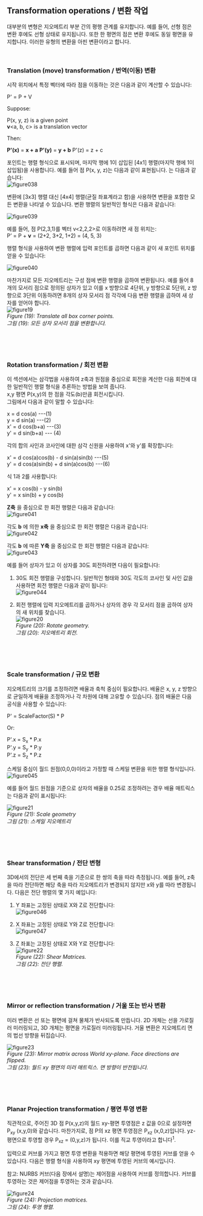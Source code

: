 ## Transformation operations / 변환 작업

대부분의 변형은 지오메트리 부분 간의 평행 관계를 유지합니다. 예를 들어, 선형 점은 변환 후에도 선형 상태로 유지됩니다. 또한 한 평면의 점은 변환 후에도 동일 평면을 유지합니다. 이러한 유형의 변환을 아핀 변환이라고 합니다.

<br>

### Translation (move) transformation / 번역(이동) 변환

시작 위치에서 특정 벡터에 따라 점을 이동하는 것은 다음과 같이 계산할 수 있습니다:

P' = P + V

Suppose:

P(x, y, z) is a given point <br>
**v**<a, b, c> is a translation vector

Then:

**P'(x)** = **x + a**
**P'(y)** = **y + b**
P'(z) = z + c

포인트는 행렬 형식으로 표시되며, 마지막 행에 1이 삽입된 [4x1] 행렬(마지막 행에 1이 삽입됨)을 사용합니다. 예를 들어 점 P(x, y, z)는 다음과 같이 표현됩니다. 는 다음과 같습니다: <br>
![figure038](img\Figure_(038).png)

변환에 [3x3] 행렬 대신 [4x4] 행렬(균질 좌표계라고 함)을 사용하면 변환을 포함한 모든 변환을 나타낼 수 있습니다. 변환 행렬의 일반적인 형식은 다음과 같습니다:

![figure039](img\Figure_(039).png)

예를 들어, 점 P(2,3,1)를 벡터 v<2,2,2>로 이동하려면 새 점 위치는: <br>
P’ = P + **v** = (2+2, 3+2, 1+2) = (4, 5, 3)

행렬 형식을 사용하여 변환 행렬에 입력 포인트를 곱하면 다음과 같이 새 포인트 위치를 얻을 수 있습니다:

![figure040](img\Figure_(040).png)

마찬가지로 모든 지오메트리는 구성 점에 변환 행렬을 곱하여 변환됩니다. 예를 들어 8개의 모서리 점으로 정의된 상자가 있고 이를 x 방향으로 4단위, y 방향으로 5단위, z 방향으로 3단위 이동하려면 8개의 상자 모서리 점 각각에 다음 변환 행렬을 곱하여 새 상자를 얻어야 합니다. <br>
![figure19](img\Figure_(19).png) <br>
*Figure (19): Translate all box corner points.* <br>
*그림 (19): 모든 상자 모서리 점을 변환합니다.*

<br>
<br>
<br>

### Rotation transformation / 회전 변환

이 섹션에서는 삼각법을 사용하여 z축과 원점을 중심으로 회전을 계산한 다음 회전에 대
한 일반적인 행렬 형식을 추론하는 방법을 보여 줍니다. <br>
x,y 평면 P(x,y)의 한 점을 각도(b)만큼 회전시킵니다. <br>
그림에서 다음과 같이 말할 수 있습니다:

x = d cos(a) ---(1) <br>
y = d sin(a) ---(2) <br>
x' = d cos(b+a) ---(3) <br>
y' = d sin(b+a) --- (4)

각의 합의 사인과 코사인에 대한 삼각 신원을 사용하여 x'와 y'를 확장합니다:

x' = d cos(a)cos(b) - d sin(a)sin(b) ---(5) <br>
y' = d cos(a)sin(b) + d sin(a)cos(b) ---(6)

식 1과 2를 사용합니다:

x' = x cos(b) - y sin(b) <br>
y' = x sin(b) + y cos(b)

**Z축** 을 중심으로 한 회전 행렬은 다음과 같습니다: <br>
![figure041](img\Figure_(041).png)

각도 **b** 에 의한 **x축** 을 중심으로 한 회전 행렬은 다음과 같습니다: <br>
![figure042](img\Figure_(042).png)

각도 **b** 에 따른 **Y축** 을 중심으로 한 회전 행렬은 다음과 같습니다: <br>
![figure043](img\Figure_(043).png)

예를 들어 상자가 있고 이 상자를 30도 회전하려면 다음이 필요합니다:
1. 30도 회전 행렬을 구성합니다. 일반적인 형태와 30도 각도의 코사인 및 사인 값을 사용하면 회전 행렬은 다음과 같이 됩니다: <br>
![figure044](img\Figure_(044).png)

2. 회전 행렬에 입력 지오메트리를 곱하거나 상자의 경우 각 모서리 점을 곱하여 상자의 새 위치를 찾습니다. <br>
![figure20](img\Figure_(20).png) <br>
*Figure (20): Rotate geometry.* <br>
*그림 (20): 지오메트리 회전.*

<br>
<br>
<br>

### Scale transformation / 규모 변환

지오메트리의 크기를 조정하려면 배율과 축척 중심이 필요합니다. 배율은 x, y, z 방향으로 균일하게 배율을 조정하거나 각 차원에 대해 고유할 수 있습니다. 점의 배율은 다음 공식을 사용할 수 있습니다:

P' = ScaleFactor(S) * P

Or:

P'.x = S<sub>x</sub> * P.x <br>
P'.y = S<sub>y</sub> * P.y <br>
P'.z = S<sub>z</sub> * P.z

스케일 중심이 월드 원점(0,0,0)이라고 가정할 때 스케일 변환을 위한 행렬 형식입니다. <br>
![figure045](img\Figure_(045).png)

예를 들어 월드 원점을 기준으로 상자의 배율을 0.25로 조정하려는 경우 배율 매트릭스는 다음과 같이 표시됩니다:

![figure21](img\Figure_(21).png) <br>
*Figure (21): Scale geometry* <br>
*그림 (21): 스케일 지오메트리*

<br>
<br>
<br>

### Shear transformation / 전단 변형

3D에서의 전단은 세 번째 축을 기준으로 한 쌍의 축을 따라 측정됩니다. 예를 들어, z축을 따라 전단하면 해당 축을 따라 지오메트리가 변경되지 않지만 x와 y를 따라 변경됩니다. 다음은 전단 행렬의 몇 가지 예입니다:

1. Y 좌표는 고정된 상태로 X와 Z로 전단합니다: <br>
![figure046](img\Figure_(046).png)

2. X 좌표는 고정된 상태로 Y와 Z로 전단합니다: <br>
![figure047](img\Figure_(047).png)

3. Z 좌표는 고정된 상태로 X와 Y로 전단합니다: <br>
![figure22](img\Figure_(22).png) <br>
*Figure (22): Shear Matrices.* <br>
*그림 (22): 전단 행렬.*

<br>
<br>
<br>

### Mirror or reflection transformation / 거울 또는 반사 변환

미러 변환은 선 또는 평면에 걸쳐 물체가 반사되도록 만듭니다. 2D 개체는 선을 가로질러 미러링되고, 3D 개체는 평면을 가로질러 미러링됩니다. 거울 변환은 지오메트리 면의 법선 방향을 뒤집습니다.

![figure23](img\Figure_(23).png) <br>
*Figure (23): Mirror matrix across World xy-plane. Face directions are flipped.* <br>
*그림 (23): 월드 xy 평면의 미러 매트릭스. 면 방향이 반전됩니다.*


<br>
<br>
<br>

### Planar Projection transformation / 평면 투영 변환

직관적으로, 주어진 3D 점 P(x,y,z)의 월드 xy-평면 투영점은 z 값을 0으로 설정하면 P<sub>xy</sub> (x,y,0)와 같습니다. 마찬가지로, 점 P의 xz 평면 투영점은 P<sub>xz</sub> (x,0,z)입니다. yz-평면으로 투영할 경우 P<sub>xz</sub> = (0,y,z)가 됩니다. 이를 직교 투영이라고 합니다<sup>1</sup>. 

입력으로 커브를 가지고 평면 투영 변환을 적용하면 해당 평면에 투영된 커브를 얻을 수 있습니다. 다음은 행렬 형식을 사용하여 xy 평면에 투영된 커브의 예시입니다.

참고: NURBS 커브(다음 장에서 설명)는 제어점을 사용하여 커브를 정의합니다.
커브를 투영하는 것은 제어점을 투영하는 것과 같습니다.

![figure24](img\Figure_(24).png) <br>
*Figure (24): Projection matrices.* <br>
*그림 (24): 투영 행렬.*